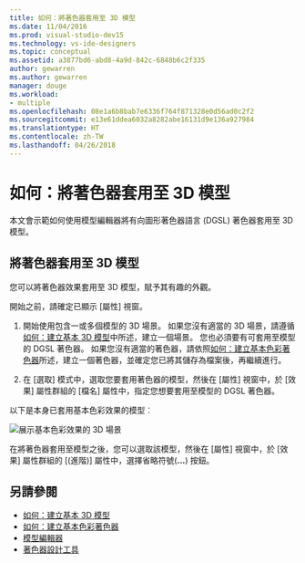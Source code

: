 ```yaml
---
title: 如何：將著色器套用至 3D 模型
ms.date: 11/04/2016
ms.prod: visual-studio-dev15
ms.technology: vs-ide-designers
ms.topic: conceptual
ms.assetid: a3877bd6-abd8-4a9d-842c-6848b6c2f335
author: gewarren
ms.author: gewarren
manager: douge
ms.workload:
- multiple
ms.openlocfilehash: 08e1a6b8bab7e6336f764f871328e0d56ad0c2f2
ms.sourcegitcommit: e13e61ddea6032a8282abe16131d9e136a927984
ms.translationtype: HT
ms.contentlocale: zh-TW
ms.lasthandoff: 04/26/2018
---
```

# <a name="how-to-apply-a-shader-to-a-3d-model"></a>如何：將著色器套用至 3D 模型

本文會示範如何使用模型編輯器將有向圖形著色器語言 (DGSL) 著色器套用至 3D 模型。

## <a name="apply-a-shader-to-a-3d-model"></a>將著色器套用至 3D 模型

您可以將著色器效果套用至 3D 模型，賦予其有趣的外觀。

開始之前，請確定已顯示 [屬性] 視窗。

1. 開始使用包含一或多個模型的 3D 場景。 如果您沒有適當的 3D 場景，請遵循[如何：建立基本 3D 模型](../designers/how-to-create-a-basic-3-d-model.md)中所述，建立一個場景。 您也必須要有可套用至模型的 DGSL 著色器。 如果您沒有適當的著色器，請依照[如何：建立基本色彩著色器](../designers/how-to-create-a-basic-color-shader.md)所述，建立一個著色器，並確定您已將其儲存為檔案後，再繼續進行。

2. 在 [選取] 模式中，選取您要套用著色器的模型，然後在 [屬性] 視窗中，於 [效果] 屬性群組的 [檔名] 屬性中，指定您想要套用至模型的 DGSL 著色器。

以下是本身已套用基本色彩效果的模型︰

![展示基本色彩效果的 3D 場景](../designers/media/digit-3d-model-effect.png)

在將著色器套用至模型之後，您可以選取該模型，然後在 [屬性] 視窗中，於 [效果] 屬性群組的 [(進階)] 屬性中，選擇省略符號(**...**) 按鈕。

## <a name="see-also"></a>另請參閱

- [如何：建立基本 3D 模型](../designers/how-to-create-a-basic-3-d-model.md)
- [如何：建立基本色彩著色器](../designers/how-to-create-a-basic-color-shader.md)
- [模型編輯器](../designers/model-editor.md)
- [著色器設計工具](../designers/shader-designer.md)